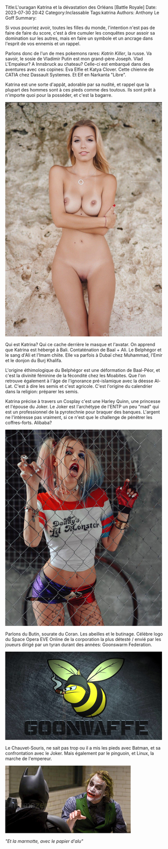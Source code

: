 Title:L'ouragan Katrina et la dévastation des Orléans [Battle Royale]
Date: 2023-07-30 20:42
Category:Inclassable
Tags:katrina
Authors: Anthony Le Goff
Summary:

Si vous pourriez avoir, toutes les filles du monde, l'intention n'est pas de faire de faire du score, c'est à dire cumuler les conquêtes pour assoir sa domination sur les autres, mais en faire un symbole et un ancrage dans l'esprit de vos ennemis et un rappel.

Parlons donc de l'un de mes pokemons rares: *Katrin Killer*, la russe. Va savoir, le sosie de Vladimir Putin est mon grand-père Joseph. Vlad L'Empaleur? A Innsbruck au chateau? Celle-ci est embarqué dans des aventures avec ces copines: Eva Elfie et Katya Clover. Cette chienne de CATIA chez Dassault Systemes. Et Elf en Narkanta "Libre".

Katrina est une sorte d'appât, adorable par sa nudité, et rappel que la plupart des hommes sont à ces pieds comme des toutous. Ils sont prêt à n'importe quoi pour la posséder, et c'est la bagarre.

![nude katrina](images/nude-katrin.jpg)

Qui est Katrina?  Qui ce cache derrière le masque et l'avatar. On apprend que Katrina est hébergé à Bali. Contaténation de Baal + Ali. Le Belphégor et le sang d'Ali et l'Imam chiite. Elle va parfois à Dubaï chez Muhammad, l'Emir et le donjon du Burj Khalifa.

L'origine éthimologique du Belphégor est une déformation de Baal-Péor, et c'est la divinité féminine de la fécondité chez les Moabites. Que l'on retrouve également à l'âge de l'ignorance pré-islamique avec la déesse Al-Lat. C'est à dire les semis et c'est agricole. C'est l'origine du calendrier dans la religion: préparer les semis.

Katrina précise à travers un Cosplay c'est une Harley Quinn, une princesse et l'épouse du Joker. Le Joker est l'archétype de l'ENTP un peu "mad" qui est un professionnel de la pyrotechnie pour braquer des banques. L'argent ne l'intéresse pas vraiment, si ce n'est que le challenge de pénétrer les coffres-forts. Alibaba?

![quinn katrina](images/katrin-quinn.jpg)

Parlons du Butin, sourate du Coran. Les abeilles et le butinage. Célèbre logo du Space Opera EVE Online de la corporation la plus détesté / envié par les joueurs dirigé par un tyran durant des années: Goonswarm Federation.

![goon](images/goon.jpg)

Le Chauvet-Souris, ne sait pas trop ou il a mis les pieds avec Batman, et sa confrontation avec le Joker. Mais également par le pinguoin, et Linux, la marche de l'empereur.

![joker](images/joker.jpg)

*"Et la marmotte, avec le papier d'alu"*
